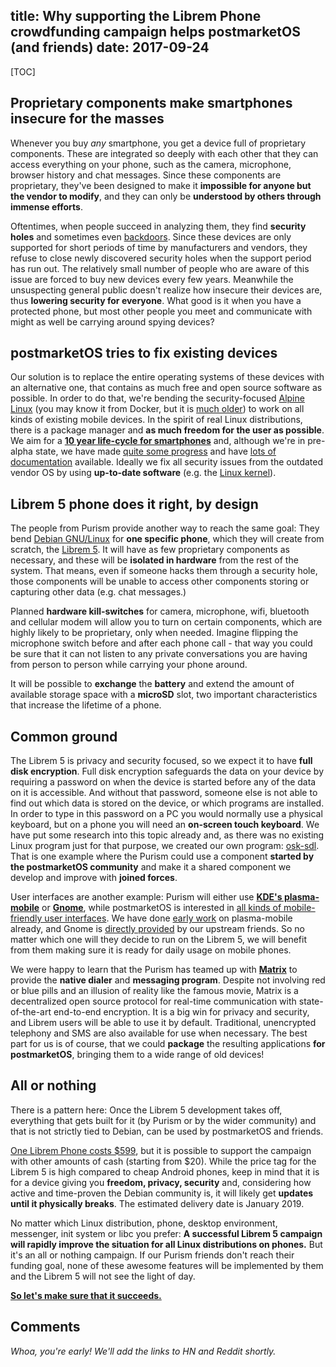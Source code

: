 title: Why supporting the Librem Phone crowdfunding campaign helps postmarketOS (and friends)
date: 2017-09-24
---

[TOC]

## Proprietary components make smartphones insecure for the masses
Whenever you buy *any* smartphone, you get a device full of proprietary components. These are integrated so deeply with each other that they can access everything on your phone, such as the camera, microphone, browser history and chat messages. Since these components are proprietary, they've been designed to make it **impossible for anyone but the vendor to modify**, and they can only be **understood by others through immense efforts**.

Oftentimes, when people succeed in analyzing them, they find **security holes** and sometimes even [backdoors](https://redmine.replicant.us/projects/replicant/wiki/SamsungGalaxyBackdoor). Since these devices are only supported for short periods of time by manufacturers and vendors, they refuse to close newly discovered security holes when the support period has run out. The relatively small number of people who are aware of this issue are forced to buy new devices every few years. Meanwhile the unsuspecting general public doesn't realize how insecure their devices are, thus **lowering security for everyone**. What good is it when you have a protected phone, but most other people you meet and communicate with might as well be carrying around spying devices?


## postmarketOS tries to fix existing devices
Our solution is to replace the entire operating systems of these devices with an alternative one, that contains as much free and open source software as possible. In order to do that, we're bending the security-focused [Alpine Linux](https://alpinelinux.org) (you may know it from Docker, but it is [much older](http://git.net/ml/linux.leaf.devel/2005-08/msg00039.html)) to work on all kinds of existing mobile devices. In the spirit of real Linux distributions, there is a package manager and **as much freedom for the user as possible**. We aim for a **[10 year life-cycle for smartphones](https://postmarketos.org/blog/2017/05/26/intro/)** and, although we're in pre-alpha state, we have made [quite some progress](https://postmarketos.org/blog/2017/09/03/100-days-of-postmarketos/) and have [lots of documentation](https://wiki.postmarketos.org/) available. Ideally we fix all security issues from the outdated vendor OS by using **up-to-date software** (e.g. the [Linux kernel](https://postmarketos.org/blog/2017/09/03/100-days-of-postmarketos/#mainline-kernel)).


## Librem 5 phone does it right, by design
The people from Purism provide another way to reach the same goal: They bend [Debian GNU/Linux](https://debian.org) for **one specific phone**, which they will create from scratch, the [Librem 5](https://puri.sm/shop/librem-5/). It will have as few proprietary components as necessary, and these will be **isolated in hardware** from the rest of the system. That means, even if someone hacks them through a security hole, those components will be unable to access other components storing or capturing other data (e.g. chat messages.)

Planned **hardware kill-switches** for camera, microphone, wifi, bluetooth and cellular modem will allow you to turn on certain components, which are highly likely to be proprietary, only when needed. Imagine flipping the microphone switch before and after each phone call - that way you could be sure that it can not listen to any private conversations you are having from person to person while carrying your phone around.

It will be possible to **exchange** the **battery** and extend the amount of available storage space with a **microSD** slot, two important characteristics that increase the lifetime of a phone.


## Common ground
The Librem 5 is privacy and security focused, so we expect it to have **full disk encryption**. Full disk encryption safeguards the data on your device by requiring a password on when the device is started before any of the data on it is accessible. And without that password, someone else is not able to find out which data is stored on the device, or which programs are installed. In order to type in this password on a PC you would normally use a physical keyboard, but on a phone you will need an **on-screen touch keyboard**. We have put some research into this topic already and, as there was no existing Linux program just for that purpose, we created our own program: [osk-sdl](https://github.com/postmarketOS/osk-sdl). That is one example where the Purism could use a component **started by the postmarketOS community** and make it a shared component we develop and improve with **joined forces**.

User interfaces are another example: Purism will either use **[KDE's plasma-mobile](https://www.kde.org/announcements/kde-purism-librem5.php)** or **[Gnome](https://www.gnome.org/news/2017/09/gnome-foundation-partners-with-purism-to-support-its-efforts-to-build-the-librem-5-smartphone/)**, while postmarketOS is interested in [all kinds of mobile-friendly user interfaces](https://github.com/postmarketOS/pmbootstrap/issues/62). We have done [early work](https://postmarketos.org/blog/2017/09/03/100-days-of-postmarketos/#plasma-mobile-kdes-plasma-desktop-for-phones) on plasma-mobile already, and Gnome is [directly provided](https://pkgs.alpinelinux.org/packages?name=gnome*&branch=edge&repo=&arch=&maintainer=) by our upstream friends. So no matter which one will they decide to run on the Librem 5, we will benefit from them making sure it is ready for daily usage on mobile phones.

We were happy to learn that the Purism has teamed up with **[Matrix](https://matrix.org/blog/2017/08/24/the-librem-5-from-purism-a-matrix-native-smartphone/)** to provide the **native dialer** and **messaging program**. Despite not involving red or blue pills and an illusion of reality like the famous movie, Matrix is a decentralized open source protocol for real-time communication with state-of-the-art end-to-end encryption. It is a big win for privacy and security, and Librem users will be able to use it by default. Traditional, unencrypted telephony and SMS are also available for use when necessary. The best part for us is of course, that we could **package** the resulting applications **for postmarketOS**, bringing them to a wide range of old devices!

## All or nothing
There is a pattern here: Once the Librem 5 development takes off, everything that gets built for it (by Purism or by the wider community) and that is not strictly tied to Debian, can be used by postmarketOS and friends.

[One Librem Phone costs $599](https://puri.sm/shop/librem-5/), but it is possible to support the campaign with other amounts of cash (starting from $20). While the price tag for the Librem 5 is high compared to cheap Android phones, keep in mind that it is for a device giving you **freedom, privacy, security** and, considering how active and time-proven the Debian community is, it will likely get **updates until it physically breaks**. The estimated delivery date is January 2019.

No matter which Linux distribution, phone, desktop environment, messenger, init system or libc you prefer: **A successful Librem 5 campaign will rapidly improve the situation for all Linux distributions on phones.** But it's an all or nothing campaign. If our Purism friends don't reach their funding goal, none of these awesome features will be implemented by them and the Librem 5 will not see the light of day.

**[So let's make sure that it succeeds.](https://puri.sm/shop/librem-5/)**


## Comments
*Whoa, you're early! We'll add the links to HN and Reddit shortly.*
